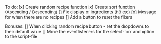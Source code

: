 To do:
[x] Create random recipe function
[x] Create sort function (Ascending / Descending)
[] Fix display of ingredients (h3 etc)
[x] Message for when there are no recipes
[] Add a button to reset the filters

Bonuses:
[] When clicking random recipe button - set the dropdowns to their default value
[] Move the eventlisteners for the select-box and option to the script-file
